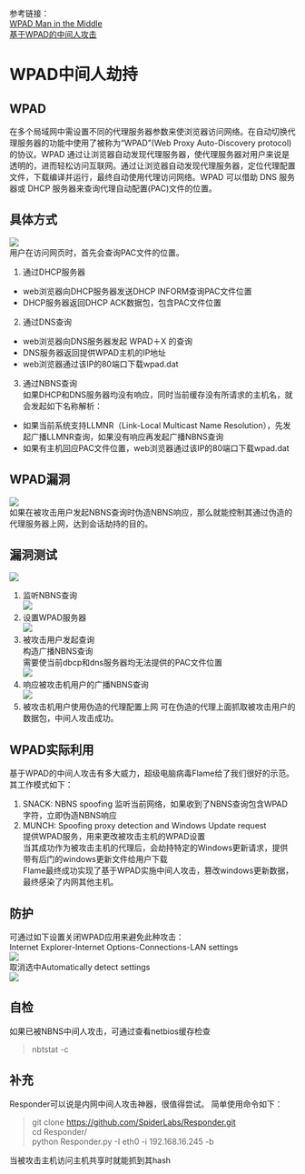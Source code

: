 参考链接：   
[WPAD Man in the Middle ](http://www.netresec.com/?page=Blog&month=2012-07&post=WPAD-Man-in-the-Middle)   
[基于WPAD的中间人攻击](https://www.2cto.com/article/201512/453496.html)
# WPAD中间人劫持
## WPAD
在多个局域网中需设置不同的代理服务器参数来使浏览器访问网络。在自动切换代理服务器的功能中使用了被称为“WPAD”(Web Proxy Auto-Discovery protocol)的协议。WPAD 通过让浏览器自动发现代理服务器，使代理服务器对用户来说是透明的，进而轻松访问互联网。通过让浏览器自动发现代理服务器，定位代理配置文件，下载编译并运行，最终自动使用代理访问网络。WPAD 可以借助 DNS 服务器或 DHCP 服务器来查询代理自动配置(PAC)文件的位置。

## 具体方式
![](pics/part5/WPAD.png)  
用户在访问网页时，首先会查询PAC文件的位置。
1. 通过DHCP服务器  
 - web浏览器向DHCP服务器发送DHCP INFORM查询PAC文件位置  
 - DHCP服务器返回DHCP ACK数据包，包含PAC文件位置
2. 通过DNS查询  
 - web浏览器向DNS服务器发起 WPAD＋X 的查询
 - DNS服务器返回提供WPAD主机的IP地址
 - web浏览器通过该IP的80端口下载wpad.dat
3. 通过NBNS查询  
如果DHCP和DNS服务器均没有响应，同时当前缓存没有所请求的主机名，就会发起如下名称解析：
 - 如果当前系统支持LLMNR（Link-Local Multicast Name Resolution），先发起广播LLMNR查询，如果没有响应再发起广播NBNS查询
 - 如果有主机回应PAC文件位置，web浏览器通过该IP的80端口下载wpad.dat

## WPAD漏洞
![](pics\part5\漏洞.png)  
如果在被攻击用户发起NBNS查询时伪造NBNS响应，那么就能控制其通过伪造的代理服务器上网，达到会话劫持的目的。

## 漏洞测试
![](pics/part5/网络拓扑.jpg)
1. 监听NBNS查询  
![](pics/part5/监听NBNS查询.png)
2. 设置WPAD服务器  
![](pics/part5/设置WPAD服务器.png)
3. 被攻击用户发起查询  
构造广播NBNS查询  
需要使当前dbcp和dns服务器均无法提供的PAC文件位置  
![](pics/part5/查询.png)
4. 响应被攻击机用户的广播NBNS查询    
![](pics/part5/响应NBNS查询.png)
5. 被攻击机用户使用伪造的代理配置上网
可在伪造的代理上面抓取被攻击用户的数据包，中间人攻击成功。

## WPAD实际利用
基于WPAD的中间人攻击有多大威力，超级电脑病毒Flame给了我们很好的示范。
其工作模式如下：

1. SNACK: NBNS spoofing
监听当前网络，如果收到了NBNS查询包含WPAD字符，立即伪造NBNS响应  
2. MUNCH: Spoofing proxy detection and Windows Update request  
提供WPAD服务，用来更改被攻击主机的WPAD设置   
当其成功作为被攻击主机的代理后，会劫持特定的Windows更新请求，提供带有后门的windows更新文件给用户下载  
Flame最终成功实现了基于WPAD实施中间人攻击，篡改windows更新数据，最终感染了内网其他主机。  

## 防护
可通过如下设置关闭WPAD应用来避免此种攻击：  
Internet Explorer-Internet Options-Connections-LAN settings  
![](pics/part5/关闭WPAD应用.png)  
取消选中Automatically detect settings  
![](pics/part5/关闭2.png)  

## 自检
如果已被NBNS中间人攻击，可通过查看netbios缓存检查
> nbtstat -c

## 补充
Responder可以说是内网中间人攻击神器，很值得尝试。
简单使用命令如下：
> git clone https://github.com/SpiderLabs/Responder.git  
> cd Responder/  
> python Responder.py -I eth0 -i 192.168.16.245 -b  

当被攻击主机访问主机共享时就能抓到其hash

